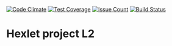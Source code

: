 [![Code
Climate](https://codeclimate.com/github/dzencot/project-lvl2-s13-1/badges/gpa.svg)](https://codeclimate.com/github/dzencot/project-lvl2-s13-1)
[![Test
Coverage](https://codeclimate.com/github/dzencot/project-lvl2-s13/badges/coverage.svg)](https://codeclimate.com/github/dzencot/project-lvl2-s13)
[![Issue
Count](https://codeclimate.com/github/dzencot/project-lvl2-s13/badges/issue_count.svg)](https://codeclimate.com/github/dzencot/project-lvl2-s13)
[![Build
Status](https://travis-ci.org/dzencot/project-lvl2-s13.svg)](https://travis-ci.org/dzencot/project-lvl2-s13)
# Hexlet project L2
